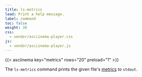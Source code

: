 ```yaml
---
title: ls-metrics
lead: Print a help message.
label: command
toc: false
weight: 30
css:
  - vendor/asciinema-player.css
js:
  - vendor/asciinema-player.js
---
```


{{< asciinema key="metrics" rows="20" preload="1" >}}

The `ls-metrics` command prints the given file's [metrics][1] to `stdout`.

[1]: /docs/topics/styles/#metric
